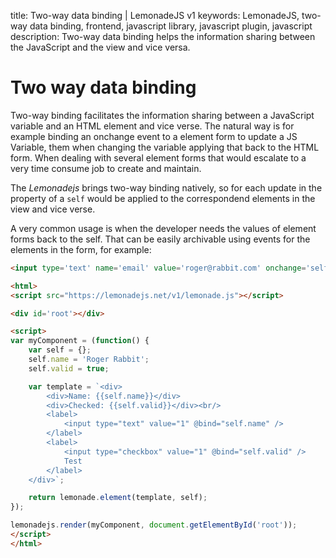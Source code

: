 title: Two-way data binding | LemonadeJS v1
keywords: LemonadeJS, two-way data binding, frontend, javascript library, javascript plugin, javascript
description: Two-way data binding helps the information sharing between the JavaScript and the view and vice versa.

Two way data binding
====================

Two-way binding facilitates the information sharing between a JavaScript variable and an HTML element and vice verse. The natural way is for example binding an onchange event to a element form to update a JS Variable, them when changing the variable applying that back to the HTML form. When dealing with several element forms that would escalate to a very time consume job to create and maintain.

The _Lemonadejs_ brings two-way binding natively, so for each update in the property of a `self` would be applied to the correspondend elements in the view and vice verse.

A very common usage is when the developer needs the values of element forms back to the self. That can be easily archivable using events for the elements in the form, for example:

```html
<input type='text' name='email' value='roger@rabbit.com' onchange='self.email = this.value'>

<html>
<script src="https://lemonadejs.net/v1/lemonade.js"></script>

<div id='root'></div>

<script>
var myComponent = (function() {
    var self = {};
    self.name = 'Roger Rabbit';
    self.valid = true;

    var template = `<div>
        <div>Name: {{self.name}}</div>
        <div>Checked: {{self.valid}}</div><br/>
        <label>
            <input type="text" value="1" @bind="self.name" />
        </label>
        <label>
            <input type="checkbox" value="1" @bind="self.valid" />
            Test
        </label>
    </div>`;

    return lemonade.element(template, self);
});

lemonadejs.render(myComponent, document.getElementById('root'));
</script>
</html>
```